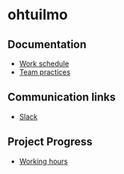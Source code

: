 # ohtuilmo

## Documentation
* [Work schedule](https://github.com/Ohtuilmo/ohtuilmo/blob/main/documentation/work_schedule.md)
* [Team practices](https://github.com/Ohtuilmo/ohtuilmo/blob/main/documentation/team_practices.md)

## Communication links
* [Slack](ohtuilmo.slack.com)

## Project Progress
* [Working hours](https://docs.google.com/spreadsheets/d/e/2PACX-1vRnlawBu2lDWxWYNQsZnKCnWiG41CknVIywZnWhlX3j-18jG2Kyh2MxMxhKrqqTQkDnvm0NPfUBslDE/pubhtml)
